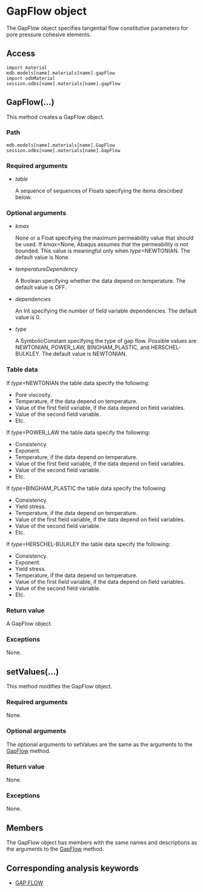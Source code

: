 # GapFlow object

The GapFlow object specifies tangential flow constitutive parameters for pore pressure cohesive elements.

## Access

```
import material
mdb.models[name].materials[name].gapFlow
import odbMaterial
session.odbs[name].materials[name].gapFlow
```

## GapFlow(...)



This method creates a GapFlow object.



### Path

```
mdb.models[name].materials[name].GapFlow
session.odbs[name].materials[name].GapFlow
```

### Required arguments

- *table*

  A sequence of sequences of Floats specifying the items described below.

### Optional arguments

- *kmax*

  None or a Float specifying the maximum permeability value that should be used. If *kmax*=None, Abaqus assumes that the permeability is not bounded. This value is meaningful only when *type*=NEWTONIAN. The default value is None.

- *temperatureDependency*

  A Boolean specifying whether the data depend on temperature. The default value is OFF.

- *dependencies*

  An Int specifying the number of field variable dependencies. The default value is 0.

- *type*

  A SymbolicConstant specifying the type of gap flow. Possible values are NEWTONIAN, POWER_LAW, BINGHAM_PLASTIC, and HERSCHEL-BULKLEY. The default value is NEWTONIAN.

### Table data

If *type*=NEWTONIAN the table data specify the following:

- Pore viscosity.
- Temperature, if the data depend on temperature.
- Value of the first field variable, if the data depend on field variables.
- Value of the second field variable.
- Etc.

If *type*=POWER_LAW the table data specify the following:

- Consistency.
- Exponent.
- Temperature, if the data depend on temperature.
- Value of the first field variable, if the data depend on field variables.
- Value of the second field variable.
- Etc.

If *type*=BINGHAM_PLASTIC the table data specify the following:

- Consistency.
- Yield stress.
- Temperature, if the data depend on temperature.
- Value of the first field variable, if the data depend on field variables.
- Value of the second field variable.
- Etc.

If *type*=HERSCHEL-BULKLEY the table data specify the following:

- Consistency.
- Exponent.
- Yield stress.
- Temperature, if the data depend on temperature.
- Value of the first field variable, if the data depend on field variables.
- Value of the second field variable.
- Etc.

### Return value

A GapFlow object.

### Exceptions

None.



## setValues(...)



This method modifies the GapFlow object.



### Required arguments

None.

### Optional arguments

The optional arguments to setValues are the same as the arguments to the [GapFlow](https://help.3ds.com/2022/english/DSSIMULIA_Established/SIMACAEKERRefMap/simaker-c-gapflowpyc.htm?ContextScope=all#simaker-gapflowgapflowpyc) method.

### Return value

None.

### Exceptions

None.



## Members

The GapFlow object has members with the same names and descriptions as the arguments to the [GapFlow](https://help.3ds.com/2022/english/DSSIMULIA_Established/SIMACAEKERRefMap/simaker-c-gapflowpyc.htm?ContextScope=all#simaker-gapflowgapflowpyc) method.



## Corresponding analysis keywords

- [GAP FLOW](https://help.3ds.com/2022/english/DSSIMULIA_Established/SIMACAEKEYRefMap/simakey-r-gapflow.htm?ContextScope=all#simakey-r-gapflow)